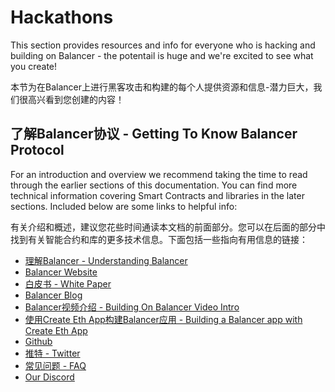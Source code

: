 # Hackathons

This section provides resources and info for everyone who is hacking and building on Balancer - the potentail is huge and we're excited to see what you create!

本节为在Balancer上进行黑客攻击和构建的每个人提供资源和信息-潜力巨大，我们很高兴看到您创建的内容！

## 了解Balancer协议 - Getting To Know Balancer Protocol

For an introduction and overview we recommend taking the time to read through the earlier sections of this documentation. You can find more technical information covering Smart Contracts and libraries in the later sections. Included below are some links to helpful info:

有关介绍和概述，建议您花些时间通读本文档的前面部分。您可以在后面的部分中找到有关智能合约和库的更多技术信息。下面包括一些指向有用信息的链接：

* [理解Balancer - Understanding Balancer](https://medium.com/@arnauramiomateu/understanding-balancer-protocol-frmo-0-to-100-998ba20c6834)
* [Balancer Website](https://balancer.finance/)
* [白皮书 - White Paper](https://balancer.finance/whitepaper/)
* [Balancer Blog](https://medium.com/balancer-protocol)
* [Balancer视频介绍 - Building On Balancer Video Intro](https://www.youtube.com/watch?v=HTk_H4ERya8&feature=youtu.be)
* [使用Create Eth App构建Balancer应用 - Building a Balancer app with Create Eth App](https://twitter.com/PaulRBerg/status/1329937745012252674)
* [Github](https://github.com/balancer-labs)
* [推特 - Twitter](https://twitter.com/BalancerLabs)
* [常见问题 - FAQ](https://docs.balancer.finance/getting-started/faq)
* [Our Discord](https://discord.gg/8wWewJt)